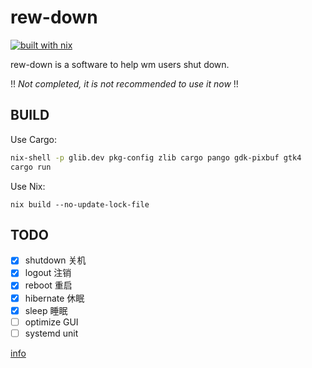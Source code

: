 # rew-down
[![built with nix](https://builtwithnix.org/badge.svg)](https://builtwithnix.org)

rew-down is a software to help wm users shut down.

!! *Not completed, it is not recommended to use it now* !!


## BUILD

Use Cargo:

```bash
nix-shell -p glib.dev pkg-config zlib cargo pango gdk-pixbuf gtk4 
cargo run
```
Use Nix:

```
nix build --no-update-lock-file
```

## TODO

- [x] shutdown   关机
- [x] logout     注销
- [x] reboot     重启
- [x] hibernate  休眠 
- [x] sleep      睡眠
- [ ] optimize GUI
- [ ] systemd unit

[info](https://www.reddit.com/r/rust/comments/ec59eg/new_rust_library_to_shut_down_reboot_or_log_out/)
